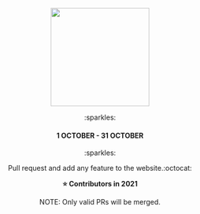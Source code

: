 <p align="center">
    <a href="https://hacktoberfest.digitalocean.com/" target="_blank">
    	<img src="https://github.com/rakshit234/HacktoberFest2020/blob/master/images/H-icon-dark.2021.png" width="200px" height="200px">
    </a>
</p>
<center>:sparkles:<h4>1 OCTOBER - 31 OCTOBER</h4>:sparkles:<center>

Pull request and add any feature to the website.:octocat:

<strong> ⭐️ Contributors in 2021 </strong>

NOTE: Only valid PRs will be merged.
